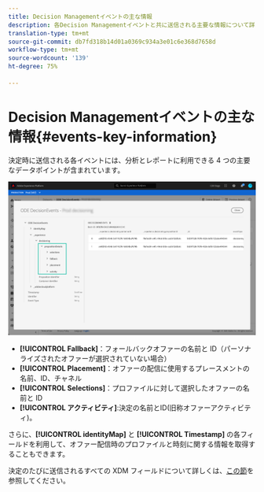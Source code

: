```yaml
---
title: Decision Managementイベントの主な情報
description: 各Decision Managementイベントと共に送信される主要な情報について詳しく説明します。
translation-type: tm+mt
source-git-commit: db7fd318b14d01a0369c934a3e01c6e368d7658d
workflow-type: tm+mt
source-wordcount: '139'
ht-degree: 75%

---
```


# Decision Managementイベントの主な情報{#events-key-information}

決定時に送信される各イベントには、分析とレポートに利用できる 4 つの主要なデータポイントが含まれています。

![](../../assets/events-dataset-preview.png)

* **[!UICONTROL Fallback]**：フォールバックオファーの名前と ID（パーソナライズされたオファーが選択されていない場合）
* **[!UICONTROL Placement]**：オファーの配信に使用するプレースメントの名前、ID、チャネル
* **[!UICONTROL Selections]**：プロファイルに対して選択したオファーの名前と ID
* **[!UICONTROL アクティビティ]**:決定の名前とID(旧称オファーアクティビティ)。

さらに、**[!UICONTROL identityMap]** と **[!UICONTROL Timestamp]** の各フィールドを利用して、オファー配信時のプロファイルと時刻に関する情報を取得することもできます。

決定のたびに送信されるすべての XDM フィールドについて詳しくは、[この節](xdm-fields.md)を参照してください。
